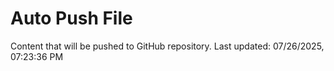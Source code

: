 # Auto Push File

Content that will be pushed to GitHub repository.
Last updated: 07/26/2025, 07:23:36 PM